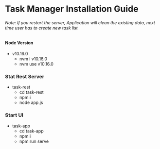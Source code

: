 # Task Manager Installation Guide
###### Note: If you restart the server, Application will clean the existing data,  next time user has to create new task list

#### Node Version 
* v10.16.0
    * nvm i v10.16.0
    * nvm use v10.16.0

### Stat Rest Server 
 * task-rest
    * cd task-rest
    * npm i
    * node app.js

### Start UI

 * task-app
    * cd task-app
    * npm i
    * npm run serve







